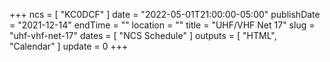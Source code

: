 +++
ncs = [ "KC0DCF" ]
date = "2022-05-01T21:00:00-05:00"
publishDate = "2021-12-14"
endTime = ""
location = ""
title = "UHF/VHF Net 17"
slug = "uhf-vhf-net-17"
dates = [ "NCS Schedule" ]
outputs = [ "HTML", "Calendar" ]
update = 0
+++
